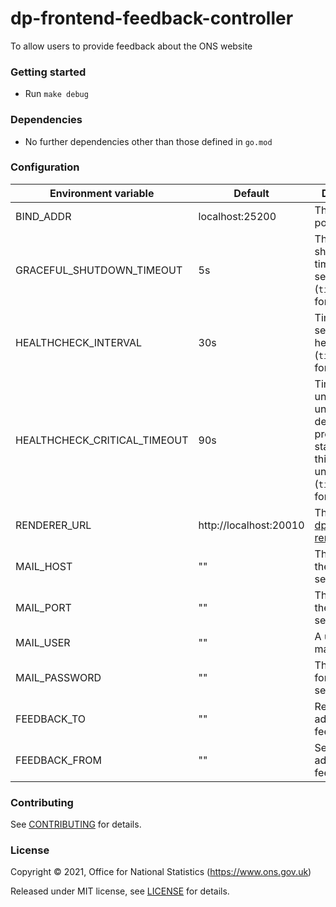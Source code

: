 dp-frontend-feedback-controller
================
To allow users to provide feedback about the ONS website

### Getting started

* Run `make debug`

### Dependencies

* No further dependencies other than those defined in `go.mod`

### Configuration

| Environment variable         | Default   | Description
| ---------------------------- | --------- | -----------
| BIND_ADDR                    | localhost:25200    | The host and port to bind to
| GRACEFUL_SHUTDOWN_TIMEOUT    | 5s        | The graceful shutdown timeout in seconds (`time.Duration` format)
| HEALTHCHECK_INTERVAL         | 30s       | Time between self-healthchecks (`time.Duration` format)
| HEALTHCHECK_CRITICAL_TIMEOUT | 90s       | Time to wait until an unhealthy dependent propagates its state to make this app unhealthy (`time.Duration` format)
| RENDERER_URL                 | http://localhost:20010  | The URL of [dp-frontend-renderer](https://www.github.com/ONSdigital/dp-frontend-renderer).
| MAIL_HOST                    | ""                      | The host for the mail server.
| MAIL_PORT                    | ""                      | The port for the mail server.
| MAIL_USER                    | ""                      | A user on the mail server.
| MAIL_PASSWORD                | ""                      | The password for the mail server user.
| FEEDBACK_TO                  | ""                      | Receiver email address for feedback.
| FEEDBACK_FROM                | ""                      | Sender email address for feedback.

### Contributing

See [CONTRIBUTING](CONTRIBUTING.md) for details.

### License

Copyright © 2021, Office for National Statistics (https://www.ons.gov.uk)

Released under MIT license, see [LICENSE](LICENSE.md) for details.

